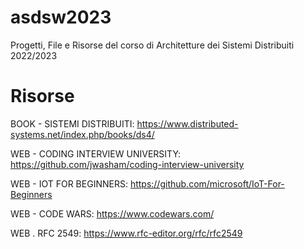 # asdsw2023

Progetti, File e Risorse del corso di Architetture dei Sistemi Distribuiti 2022/2023

# Risorse

BOOK - SISTEMI DISTRIBUITI: https://www.distributed-systems.net/index.php/books/ds4/

WEB - CODING INTERVIEW UNIVERSITY: https://github.com/jwasham/coding-interview-university

WEB - IOT FOR BEGINNERS: https://github.com/microsoft/IoT-For-Beginners

WEB - CODE WARS: https://www.codewars.com/

WEB . RFC 2549: https://www.rfc-editor.org/rfc/rfc2549
